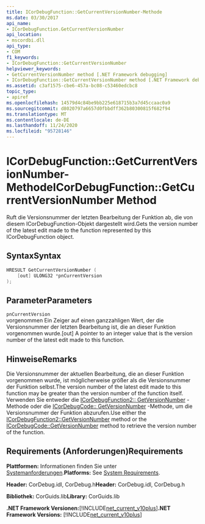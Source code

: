 ```yaml
---
title: ICorDebugFunction::GetCurrentVersionNumber-Methode
ms.date: 03/30/2017
api_name:
- ICorDebugFunction.GetCurrentVersionNumber
api_location:
- mscordbi.dll
api_type:
- COM
f1_keywords:
- ICorDebugFunction::GetCurrentVersionNumber
helpviewer_keywords:
- GetCurrentVersionNumber method [.NET Framework debugging]
- ICorDebugFunction::GetCurrentVersionNumber method [.NET Framework debugging]
ms.assetid: c3af1575-cbe6-457a-bc08-c53460edcbc8
topic_type:
- apiref
ms.openlocfilehash: 14579d4c84be9bb225e618715b3a7d45ccaac0a9
ms.sourcegitcommit: d8020797a6657d0fbbdff362b80300815f682f94
ms.translationtype: MT
ms.contentlocale: de-DE
ms.lasthandoff: 11/24/2020
ms.locfileid: "95728146"
---
```

# <a name="icordebugfunctiongetcurrentversionnumber-method"></a><span data-ttu-id="7c1f8-102">ICorDebugFunction::GetCurrentVersionNumber-Methode</span><span class="sxs-lookup"><span data-stu-id="7c1f8-102">ICorDebugFunction::GetCurrentVersionNumber Method</span></span>

<span data-ttu-id="7c1f8-103">Ruft die Versionsnummer der letzten Bearbeitung der Funktion ab, die von diesem ICorDebugFunction-Objekt dargestellt wird.</span><span class="sxs-lookup"><span data-stu-id="7c1f8-103">Gets the version number of the latest edit made to the function represented by this ICorDebugFunction object.</span></span>  
  
## <a name="syntax"></a><span data-ttu-id="7c1f8-104">Syntax</span><span class="sxs-lookup"><span data-stu-id="7c1f8-104">Syntax</span></span>  
  
```cpp  
HRESULT GetCurrentVersionNumber (  
    [out] ULONG32 *pnCurrentVersion  
);  
```  
  
## <a name="parameters"></a><span data-ttu-id="7c1f8-105">Parameter</span><span class="sxs-lookup"><span data-stu-id="7c1f8-105">Parameters</span></span>  

 `pnCurrentVersion`  
 <span data-ttu-id="7c1f8-106">vorgenommen Ein Zeiger auf einen ganzzahligen Wert, der die Versionsnummer der letzten Bearbeitung ist, die an dieser Funktion vorgenommen wurde.</span><span class="sxs-lookup"><span data-stu-id="7c1f8-106">[out] A pointer to an integer value that is the version number of the latest edit made to this function.</span></span>  
  
## <a name="remarks"></a><span data-ttu-id="7c1f8-107">Hinweise</span><span class="sxs-lookup"><span data-stu-id="7c1f8-107">Remarks</span></span>  

 <span data-ttu-id="7c1f8-108">Die Versionsnummer der aktuellen Bearbeitung, die an dieser Funktion vorgenommen wurde, ist möglicherweise größer als die Versionsnummer der Funktion selbst.</span><span class="sxs-lookup"><span data-stu-id="7c1f8-108">The version number of the latest edit made to this function may be greater than the version number of the function itself.</span></span> <span data-ttu-id="7c1f8-109">Verwenden Sie entweder die [ICorDebugFunction2:: GetVersionNumber](icordebugfunction2-getversionnumber-method.md) -Methode oder die [ICorDebugCode:: GetVersionNumber](icordebugcode-getversionnumber-method.md) -Methode, um die Versionsnummer der Funktion abzurufen.</span><span class="sxs-lookup"><span data-stu-id="7c1f8-109">Use either the [ICorDebugFunction2::GetVersionNumber](icordebugfunction2-getversionnumber-method.md) method or the [ICorDebugCode::GetVersionNumber](icordebugcode-getversionnumber-method.md) method to retrieve the version number of the function.</span></span>  
  
## <a name="requirements"></a><span data-ttu-id="7c1f8-110">Requirements (Anforderungen)</span><span class="sxs-lookup"><span data-stu-id="7c1f8-110">Requirements</span></span>  

 <span data-ttu-id="7c1f8-111">**Plattformen:** Informationen finden Sie unter [Systemanforderungen](../../get-started/system-requirements.md).</span><span class="sxs-lookup"><span data-stu-id="7c1f8-111">**Platforms:** See [System Requirements](../../get-started/system-requirements.md).</span></span>  
  
 <span data-ttu-id="7c1f8-112">**Header:** CorDebug.idl, CorDebug.h</span><span class="sxs-lookup"><span data-stu-id="7c1f8-112">**Header:** CorDebug.idl, CorDebug.h</span></span>  
  
 <span data-ttu-id="7c1f8-113">**Bibliothek:** CorGuids.lib</span><span class="sxs-lookup"><span data-stu-id="7c1f8-113">**Library:** CorGuids.lib</span></span>  
  
 <span data-ttu-id="7c1f8-114">**.NET Framework Versionen:**[!INCLUDE[net_current_v10plus](../../../../includes/net-current-v10plus-md.md)]</span><span class="sxs-lookup"><span data-stu-id="7c1f8-114">**.NET Framework Versions:** [!INCLUDE[net_current_v10plus](../../../../includes/net-current-v10plus-md.md)]</span></span>
